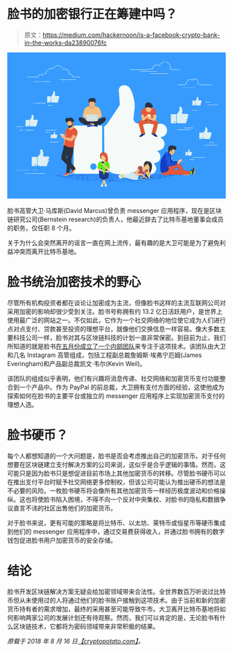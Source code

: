 # 脸书的加密银行正在筹建中吗？

> 原文：<https://medium.com/hackernoon/is-a-facebook-crypto-bank-in-the-works-da23890076fc>

![](img/08840bd89ad732a378126c37dc578e79.png)

脸书高管大卫·马库斯(David Marcus)曾负责 messenger 应用程序，现在是区块链研究公司(Bernstein research)的负责人，他最近辞去了比特币基地董事会成员的职务，仅任职 8 个月。

关于为什么会突然离开的谣言一直在网上流传，最有趣的是大卫可能是为了避免利益冲突而离开比特币基地。

# 脸书统治加密技术的野心

尽管所有机构投资者都在谈论让加密成为主流，但像脸书这样的主流互联网公司对采用加密的影响却很少受到关注。脸书号称拥有约 13.2 亿日活跃用户，是世界上使用最广泛的网站之一。不仅如此，它作为一个社交网络的地位使它成为人们进行点对点支付、贷款甚至投资的理想平台，就像他们交换信息一样容易。像大多数主要科技公司一样，脸书对其与区块链科技的计划一直非常保密。到目前为止，我们所知道的就是脸书[在五月份成立了一个内部团队](https://www.recode.net/2018/5/8/17329696/facebook-blockchain-crypocurrency-david-marcus-crypto-messenger-app)来专注于这项技术。该团队由大卫和几名 Instagram 高管组成，包括工程副总裁詹姆斯·埃弗宁厄姆(James Everingham)和产品副总裁凯文·韦尔(Kevin Weil)。

该团队的组成似乎表明，他们有兴趣将消息传递、社交网络和加密货币支付功能整合到一个产品中。作为 PayPal 的前总裁，大卫拥有支付方面的经验，这使他成为探索如何在脸书的主要平台或独立的 messenger 应用程序上实现加密货币支付的理想人选。

# 脸书硬币？

每个人都想知道的一个大问题是，脸书是否会考虑推出自己的加密货币。对于任何想要在区块链建立支付解决方案的公司来说，这似乎是合乎逻辑的事情。然而，这可能只是因为脸书只是想促进目前市场上其他加密货币的转移。尽管脸书硬币可以在推出支付平台时赋予社交网络更多控制权，但该公司可能认为推出硬币的想法是不必要的风险。一枚脸书硬币将会像所有其他加密货币一样经历极度波动和价格操纵。这也将使脸书陷入困境，不得不向一个反对中央集权、对脸书的隐私和数据争议直言不讳的社区出售他们的加密货币。

对于脸书来说，更有可能的策略是将比特币、以太坊、莱特币或恒星币等硬币集成到他们的 messenger 应用程序中，通过交易费获得收入，并通过脸书拥有的数字钱包促进脸书用户加密货币的安全存储。

# 结论

脸书开发区块链解决方案无疑会给加密领域带来合法性。全世界数百万听说过比特币但从未使用过的人将通过他们的脸书账户接触到这项技术。由于当前和新的加密货币持有者的需求增加，最终的采用甚至可能导致牛市。大卫离开比特币基地将如何影响两家公司的发展计划还有待观察。然而，我们可以肯定的是，无论脸书有什么区块链技术，它都将为密码领域带来非常积极的结果。

*原载于 2018 年 8 月 16 日*[*【cryptopotato.com】*](https://cryptopotato.com/is-a-facebook-crypto-bank-in-the-works/)*。*